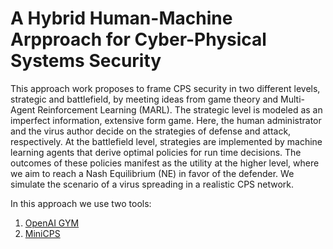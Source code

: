 # A Hybrid Human-Machine Arpproach for Cyber-Physical Systems Security

This approach work proposes to frame CPS security in two different levels, strategic and battlefield, by meeting ideas from game theory and Multi-Agent Reinforcement Learning (MARL). The strategic level is modeled as an imperfect information, extensive form game. Here, the human administrator and the virus author decide on the strategies of defense and attack, respectively. At the battlefield level, strategies are implemented by machine learning agents that derive optimal policies for run time decisions. The outcomes of these policies manifest as the utility at the higher level, where we aim to reach a Nash Equilibrium (NE) in favor of the defender. We simulate the scenario of a virus spreading in a realistic CPS network.

In this approach we use two tools:

1. [OpenAI GYM](https://github.com/openai/gym "gym github repo")
2. [MiniCPS](https://github.com/scy-phy/minicps "minicps github repo")
